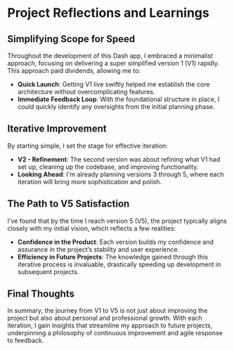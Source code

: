 # Project Reflections and Learnings

## Simplifying Scope for Speed

Throughout the development of this Dash app, I embraced a minimalist approach, focusing on delivering a super simplified version 1 (V1) rapidly. This approach paid dividends, allowing me to:

- **Quick Launch**: Getting V1 live swiftly helped me establish the core architecture without overcomplicating features.
- **Immediate Feedback Loop**: With the foundational structure in place, I could quickly identify any oversights from the initial planning phase.

## Iterative Improvement

By starting simple, I set the stage for effective iteration:

- **V2 - Refinement**: The second version was about refining what V1 had set up, cleaning up the codebase, and improving functionality.
- **Looking Ahead**: I'm already planning versions 3 through 5, where each iteration will bring more sophistication and polish.

## The Path to V5 Satisfaction

I've found that by the time I reach version 5 (V5), the project typically aligns closely with my initial vision, which reflects a few realities:

- **Confidence in the Product**: Each version builds my confidence and assurance in the project’s stability and user experience.
- **Efficiency in Future Projects**: The knowledge gained through this iterative process is invaluable, drastically speeding up development in subsequent projects.

## Final Thoughts

In summary, the journey from V1 to V5 is not just about improving the project but also about personal and professional growth. With each iteration, I gain insights that streamline my approach to future projects, underpinning a philosophy of continuous improvement and agile response to feedback.
